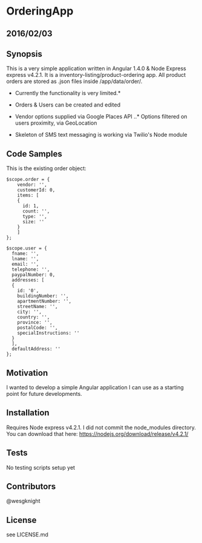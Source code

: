 # OrderingApp

## 2016/02/03
## Synopsis

This is a very simple application written in Angular 1.4.0 & Node Express express v4.2.1.  It is a inventory-listing/product-ordering app. All product orders are stored as .json files inside /app/data/order/.

* Currently the functionality is very limited.*

* Orders &amp; Users can be created and edited
* Vendor options supplied via Google Places API
..* Options filtered on users proximity, via GeoLocation
* Skeleton of SMS text messaging is working via Twilio's Node module

## Code Samples
This is the existing order object:
```
$scope.order = {
    vendor: '',
    customerId: 0,
    items: [
    {
      id: 1,
      count: '',
      type: '',
      size: ''
    }
    ]
};

$scope.user = { 
  fname: '',
  lname: '',
  email: '',
  telephone: '',
  paypalNumber: 0,
  addresses: [
  {
    id: '0',
    buildingNumber: '',
    apartmentNumber: '',
    streetName: '',
    city: '',
    country: '',
    province: '',
    postalCode: '',
    specialInstructions: ''
  }
  ],
  defaultAddress: ''
};
```
## Motivation
I wanted to develop a simple Angular application I can use as a starting point for future developments.  

## Installation
Requires Node express v4.2.1.  I did not commit the node_modules directory.  You can download that here: https://nodejs.org/download/release/v4.2.1/

## Tests
No testing scripts setup yet

## Contributors
@wesgknight

## License
see LICENSE.md

